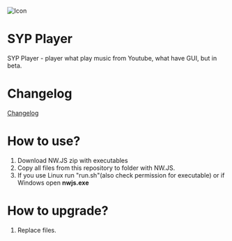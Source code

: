 ![Icon](https://raw.githubusercontent.com/SimaKyr/simpleYoutubePlayer/master/player/img/sypplayer.svg)
# SYP Player
SYP Player - player what play music from Youtube, what have GUI, but in beta.
# Changelog
[Changelog](https://raw.githubusercontent.com/SimaKyr/simpleYoutubePlayer/master/player/CHANGELOG.txt)
# How to use?
1. Download NW.JS zip with executables
2. Copy all files from this repository to folder with NW.JS.
3. If you use Linux run "run.sh"(also check permission for executable) or if Windows open **nwjs.exe**
# How to upgrade?
1. Replace files.
